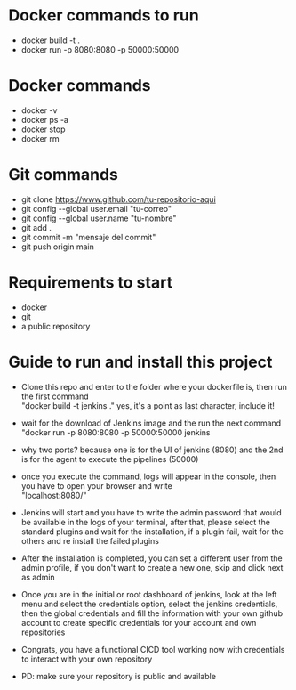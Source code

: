 # Docker commands to run
- docker build -t <containerName> . <br>
- docker run -p 8080:8080 -p 50000:50000 <containerName> <br>

# Docker commands
- docker -v <br>
- docker ps -a <br>
- docker stop <containerId> <br>
- docker rm <containerId> <br>

# Git commands
- git clone https://www.github.com/tu-repositorio-aqui <br>
- git config --global user.email "tu-correo" <br>
- git config --global user.name "tu-nombre" <br>
- git add . <br>
- git commit -m "mensaje del commit" <br>
- git push origin main <br>

# Requirements to start
- docker
- git
- a public repository
# Guide to run and install this project

- Clone this repo and enter to the folder where your dockerfile is, then run the first command <br>
    "docker build -t jenkins ." yes, it's a point as last character, include it!<br>
- wait for the download of Jenkins image and the run the next command <br>
    "docker run -p 8080:8080 -p 50000:50000 jenkins <br>
- why two ports? because one is for the UI of jenkins (8080) and the 2nd is for the agent to execute the pipelines (50000) <br>
- once you execute the command, logs will appear in the console, then you have to open your browser and write <br>
    "localhost:8080/" <br>
- Jenkins will start and you have to write the admin password that would be available in the logs of your terminal, after that, please select the standard plugins and wait for the installation, if a plugin fail, wait for the others and re install the failed plugins <br>
- After the installation is completed, you can set a different user from the admin profile, if you don't want to create a new one, skip and click next as admin <br>
- Once you are in the initial or root dashboard of jenkins, look at the left menu and select the credentials option, select the jenkins credentials, then the global credentials and fill the information with your own github account to create specific credentials for your account and own repositories <br>

- Congrats, you have a functional CICD tool working now with credentials to interact with your own repository
- PD: make sure your repository is public and available
